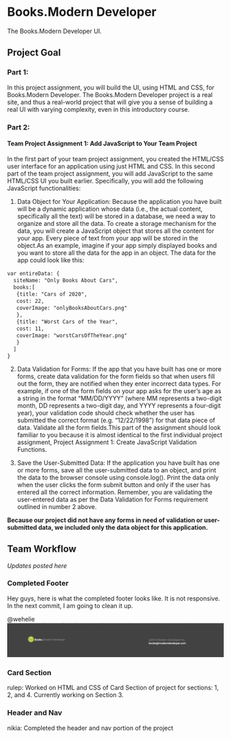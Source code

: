 # Books.Modern Developer

The Books.Modern Developer UI.

## Project Goal

### Part 1:

In this project assignment, you will build the UI, using HTML and CSS, for Books.Modern Developer. The Books.Modern Developer project is a real site, and thus a real-world project that will give you a sense of building a real UI with varying complexity, even in this introductory course.

### Part 2:

#### Team Project Assignment 1: Add JavaScript to Your Team Project

In the first part of your team project assignment, you created the HTML/CSS user interface for an application using just HTML and CSS. In this second part of the team project assignment, you will add JavaScript to the same HTML/CSS UI you built earlier. Specifically, you will add the following JavaScript functionalities:

  1. Data Object for Your Application: Because the application you have built will be a dynamic application whose data (i.e., the actual content, specifically all the text) will be stored in a database, we need a way to organize and store all the data. To create a storage mechanism for the data, you will create a JavaScript object that stores all the content for your app. Every piece of text from your app will be stored in the object.As an example, imagine if your app simply displayed books and you want to store all the data for the app in an object. The data for the app could look like this:

  ```
  var entireData: {
    siteName: "Only Books About Cars",
    books:[
     {title: "Cars of 2020",
     cost: 22,
     coverImage: "onlyBooksAboutCars.png"  
     },
     {title: "Worst Cars of the Year",
     cost: 11,
     coverImage: "worstCarsOfTheYear.png"  
     }
    ]  
  }
  ```

  2. Data Validation for Forms: If the app that you have built has one or more forms, create data validation for the form fields so that when users fill out the form, they are notified when they enter incorrect data types. For example, if one of the form fields on your app asks for the user’s age as a string in the format “MM/DD/YYYY” (where MM represents a two-digit month, DD represents a two-digit day, and YYYY represents a four-digit year), your validation code should check whether the user has submitted the correct format (e.g. “12/22/1998”) for that data piece of data. Validate all the form fields.This part of the assignment should look familiar to you because it is almost identical to the first individual project assignment, Project Assignment 1: Create JavaScript Validation Functions.

  3. Save the User-Submitted Data: If the application you have built has one or more forms, save all the user-submitted data to an object, and print the data to the browser console using console.log(). Print the data only when the user clicks the form submit button and only if the user has entered all the correct information. Remember, you are validating the user-entered data as per the Data Validation for Forms requirement outlined in number 2 above.

**Because our project did not have any forms in need of validation or user-submitted data, we included only the data object for this application.**

## Team Workflow

*Updates posted here*

### Completed Footer
Hey guys, here is what the completed footer looks like. It is not responsive. In the
next commit, I am going to clean it up.

 @wehelie
![](images/footer.png)

### Card Section 

rulep: Worked on HTML and CSS of Card Section of project for sections: 1, 2, and 4. Currently working on Section 3. 

### Header and Nav

nikia: Completed the header and nav portion of the project
